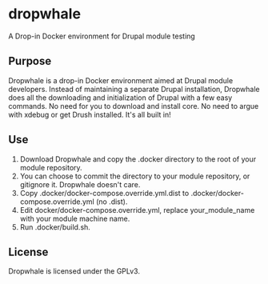 # dropwhale
A Drop-in Docker environment for Drupal module testing

## Purpose

Dropwhale is a drop-in Docker environment aimed at Drupal module developers. Instead of maintaining a separate Drupal installation, Dropwhale does all the downloading and initialization of Drupal with a few easy commands. No need for you to download and install core. No need to argue with xdebug or get Drush installed. It's all built in!

## Use

1. Download Dropwhale and copy the .docker directory to the root of your module repository. 
2. You can choose to commit the directory to your module repository, or gitignore it. Dropwhale doesn't care.
3. Copy .docker/docker-compose.override.yml.dist to .docker/docker-compose.override.yml (no .dist).
4. Edit docker/docker-compose.override.yml, replace your_module_name with your module machine name.
5. Run .docker/build.sh.

## License

Dropwhale is licensed under the GPLv3. 
